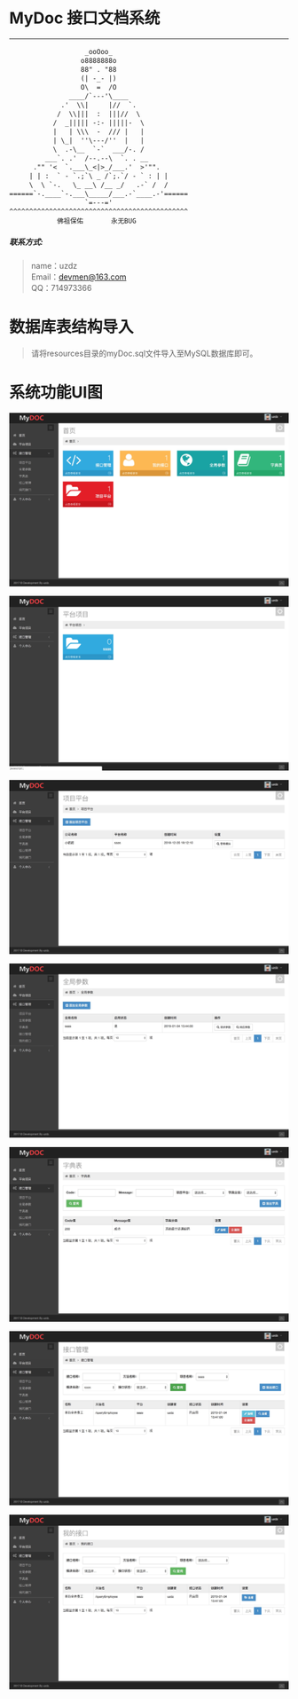 # MyDoc 接口文档系统

------

```text
                   _ooOoo_
                  o8888888o
                  88" . "88
                  (| -_- |)
                  O\  =  /O
               ____/`---'\____
             .'  \\|     |//  `.
            /  \\|||  :  |||//  \
           /  _||||| -:- |||||-  \
           |   | \\\  -  /// |   |
           | \_|  ''\---/''  |   |
           \  .-\__  `-`  ___/-. /
         ___`. .'  /--.--\  `. . __
      ."" '<  `.___\_<|>_/___.'  >'"".
     | | :  ` - `.;`\ _ /`;.`/ - ` : | |
     \  \ `-.   \_ __\ /__ _/   .-` /  /
======`-.____`-.___\_____/___.-`____.-'======
                   `=---='
^^^^^^^^^^^^^^^^^^^^^^^^^^^^^^^^^^^^^^^^^^^^^
            佛祖保佑       永无BUG
```


##### 联系方式:
> name：uzdz </br>
> Email：devmen@163.com <br/>
> QQ：714973366

# 数据库表结构导入

> 请将resources目录的myDoc.sql文件导入至MySQL数据库即可。

# 系统功能UI图

![image](https://raw.githubusercontent.com/uzdz/mydoc/master/src/main/webapp/WEB-INF/images/1.png)

![image](https://raw.githubusercontent.com/uzdz/mydoc/master/src/main/webapp/WEB-INF/images/2.png)

![image](https://raw.githubusercontent.com/uzdz/mydoc/master/src/main/webapp/WEB-INF/images/3.png)

![image](https://raw.githubusercontent.com/uzdz/mydoc/master/src/main/webapp/WEB-INF/images/4.png)

![image](https://raw.githubusercontent.com/uzdz/mydoc/master/src/main/webapp/WEB-INF/images/5.png)

![image](https://raw.githubusercontent.com/uzdz/mydoc/master/src/main/webapp/WEB-INF/images/6.png)

![image](https://raw.githubusercontent.com/uzdz/mydoc/master/src/main/webapp/WEB-INF/images/7.png)
